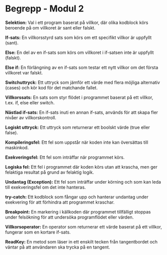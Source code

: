 # Begrepp - Modul 2

**Selektion:** Val i ett program baserat på villkor, där olika kodblock körs beroende på om villkoret är sant eller falskt.

**If-sats:** En villkorsstyrd sats som körs om ett specifikt villkor är uppfyllt (sant).

**Else:** En del av en if-sats som körs om villkoret i if-satsen inte är uppfyllt (falskt).

**Else if:** En förlängning av en if-sats som testar ett nytt villkor om det första villkoret var falskt.

**Switchuttryck:** Ett uttryck som jämför ett värde med flera möjliga alternativ (cases) och kör kod för det matchande fallet.

**Villkorssats:** En sats som styr flödet i programmet baserat på ett villkor, t.ex. if, else eller switch.

**Nästlad if-sats:** En if-sats inuti en annan if-sats, används för att skapa fler nivåer av villkorskontroll.

**Logiskt uttryck:** Ett uttryck som returnerar ett boolskt värde (true eller false).

**Kompileringsfel:** Ett fel som uppstår när koden inte kan översättas till maskinkod.

**Exekveringsfel:** Ett fel som inträffar när programmet körs.

**Logiska fel:** Ett fel i programmet där koden körs utan att krascha, men ger felaktiga resultat på grund av felaktig logik.

**Undantag (Exception):** Ett fel som inträffar under körning och som kan leda till exekveringsfel om det inte hanteras.

**try-catch:** Ett kodblock som fångar upp och hanterar undantag under exekvering för att förhindra att programmet kraschar.

**Breakpoint:** En markering i källkoden där programmet tillfälligt stoppas under felsökning för att undersöka programflödet eller värden.

**Villkorsoperator:** En operator som returnerar ett värde baserat på ett villkor, fungerar som en kortare if-sats.

**ReadKey:** En metod som läser in ett enskilt tecken från tangentbordet och väntar på att användaren ska trycka på en tangent.


